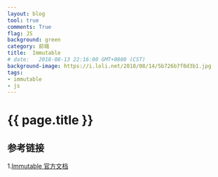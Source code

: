 ```yaml
---
layout: blog
tool: true
comments: True
flag: JS
background: green
category: 前端
title:  Immutable
# date:   2018-08-13 22:16:00 GMT+0800 (CST)
background-image: https://i.loli.net/2018/08/14/5b726b7f8d3b1.jpg
tags:
- immutable
- js
---
```

# {{ page.title }}

## 参考链接

1.[Immutable 官方文档](https://facebook.github.io/immutable-js/)

